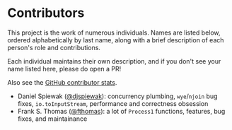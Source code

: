 # Contributors

This project is the work of numerous individuals. Names are listed below, ordered alphabetically by last name, along with a brief description of each person's role and contributions. 

Each individual maintains their own description, and if you don't see your name listed here, please do open a PR!

Also see the [GitHub contributor stats](https://github.com/scalaz/scalaz-stream/graphs/contributors).

- Daniel Spiewak ([@djspiewak](https://github.com/djspiewak)): concurrency plumbing, `wye`/`njoin` bug fixes, `io.toInputStream`, performance and correctness obsession
- Frank S. Thomas ([@fthomas](https://github.com/fthomas)): a lot of `Process1` functions, features, bug fixes, and maintainance
